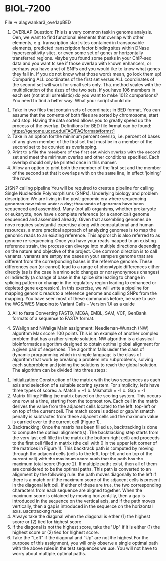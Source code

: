 # BIOL-7200
File -> alagwankar3_overlapBED
1) OVERLAP Question:
   This is a very common task in genome analysis. Oen, we want to find functional elements that
overlap with other elements, e.g. transcription start sites contained in transposable elements,
predicted transcription factor binding sites within DNase hypersensitivity sites, or even some set of
genes or horizontally transferred regions. Maybe you found some peaks in your ChIP-seq data and you
want to see if those overlap with known enhancers, or perhaps you have a set of SNPs and you would
like to know what genes they fall in. If you do not know what those words mean, go look them up!
Comparing ALL coordinates of the first set versus ALL coordinates of the second set will work for small
sets only. That method scales with the multiplication of the sizes of the two sets. If you have 106
members in each set (not at all unrealistic) do you want to make 1012 comparisons? You need to find a
better way.
What your script should do:
1. Take in two files that contain sets of coordinates in BED format. You can assume that the
contents of both files are sorted by chromosome, start and stop. Having the data sorted allows
you to greatly speed up the process of the overlap.
Definitions for BED file format can be found:
https://genome.ucsc.edu/FAQ/FAQformat#format1
2. Take in an option for the minimum percent overlap, i.e. percent of bases of any given member
of the first set that must be in a member of the second set to be counted as overlapping.
3. Print to a file the members of the first set which overlap with the second set and meet the
minimum overlap and other conditions specified. Each overlap should only be printed once in
this manner.
4. Allow an option to print both the member of the first set and the member of the second set
that it overlaps with on the same line, in effect ʻjoiningʼ the rows.

2)SNP calling pipeline
You will be required to create a pipeline for calling Single Nucleotide Polymorphisms (SNPs).
Underlying biology and problem description: We are living in the post-genomic era where
sequencing genomes now takes under a day; thousands of genomes have been sequenced and
assembled. Many (not all) organisms, whether prokaryote or eukaryote, now have a complete
reference (or a canonical) genome sequenced and assembled already. Given that assembling
genomes de novo requires substantial expertise along with computational and human resources,
a more practical approach of analyzing genomes is to map the genomic reads to an existing
reference. This approach is also referred to as genome re-sequencing.
Once you have your reads mapped to an existing reference strain, the process can diverge into
multiple directions depending on the nature and objective of the project. One common direction
is to call variants. Variants are simply the bases in your sample’s genome that are different from
the corresponding bases in the reference genome. These differences can (or cannot) lead to a
range of phenotypic differences either directly (as is the case in amino acid changes or
nonsynonymous changes) or indirectly (a change of base in the splice site leading to change in
splicing pattern or change in the regulatory region leading to enhanced or depleted gene
expression). In this exercise, we will write a pipeline for mapping genomic reads to a reference
genome and calling SNPs from the mapping. You have seen most of these commands before, be
sure to use the WGS/WES Mapping to Variant Calls – Version 1.0 as a guide

3) All to fasta
   Converting FASTQ, MEGA, EMBL, SAM, VCF, GenBank formats of a sequence to FASTA format.
  
4) SWalign and NWalign
   Main assignment: Needleman-Wunsch (NW) algorithm
Max score: 100 points
This is an example of another complex problem that has a rather simple solution. NW algorithm
is a classical bioinformatics algorithm designed to obtain optimal global alignment for a given pair
of sequences. The algorithm falls under the class of dynamic programming which in simple
language is the class of algorithm that work by breaking a problem into subproblems, solving each
subproblem and joining the solutions to reach the global solution.
The algorithm can be divided into three steps:
1. Initialization: Construction of the matrix with the two sequences as each axis and selection
of a suitable scoring system. For simplicity, let’s have three types of scores:
a. Match = +1
b. Mismatch = -1
c. Gap = -1
2. Matrix filling: Filling the matrix based on the scoring system. This occurs one row at a time,
starting from the topmost row. Each cell in the matrix derives the value from the adjacent
cells located to the left, top-left or on top of the current cell. The match score is added or
gap/mismatch penalty is subtracted from these adjacent cells and the maximum value is
carried over to the current cell (Figure 1).
3. Backtracking: Once the matrix has been filled up, backtracking is done to compute the
optimal alignment(s). The backtracking step starts from the very last cell filled in the matrix
(the bottom-right cell) and proceeds to the first cell filled in matrix (the cell with 0 in the
upper left corner of the matrices in Figure 1). This backtrack path is computed by moving
through the adjacent cells (cells to the left, top-left and on top of the current cell) with the
maximum score such that the path has the maximum total score (Figure 2). If multiple
paths exist, then all of them are considered to be the optimal paths. This path is converted
to an alignment by the following rule: the path moves diagonally to the left if there is a
match or if the maximum score of the adjacent cells is present in the diagonal left cell. If
either of these are true, the two corresponding characters from each sequence are aligned
together. When the maximum score is obtained by moving horizontally, then a gap is
introduced in the sequence on the vertical axis, and if the path moves vertically, then a gap
is introduced in the sequence on the horizontal axis.
Backtracking rules:
1. Always take the diagonal when the diagonal is either (1) the highest score or (2) tied for
highest score
2. If the diagonal is not the highest score, take the "Up" if it is either (1) the highest score or
(2) tied for highest score.
3. Take the "Left" if the diagonal and “Up” are not the highest
For the purpose of this assignment, you will only observe a single optimal path with the above
rules in the test sequences we use. You will not have to worry about multiple, optimal paths. 
